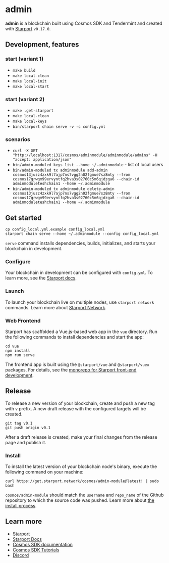 # admin
**admin** is a blockchain built using Cosmos SDK and Tendermint and created with [Starport](https://github.com/tendermint/starport/releases/tag/v0.17.0) `v0.17.0`.

## Development, features
### start (variant 1)
- `make build`
- `make local-clean`  
- `make local-init`
- `make local-start`

### start (variant 2)
- `make .get-starport`
- `make local-clean`
- `make local-keys`
- `bin/starport chain serve -v -c config.yml`

### scenarios
- `curl -X GET "http://localhost:1317/cosmos/adminmodule/adminmodule/admins" -H  "accept: application/json"`
- `bin/admin-moduled keys list --home ~/.adminmodule` - list of local users
- `bin/admin-moduled tx adminmodule add-admin cosmos13juzz4zxk9l7ajp7ns7vgg2n02fgmue7sz8mty --from cosmos17grwgm99ervyntfq2hva3s02760c5m6qjdzga6 --chain-id adminmoduleteshchain1 --home ~/.adminmodule`
- `bin/admin-moduled tx adminmodule delete-admin cosmos13juzz4zxk9l7ajp7ns7vgg2n02fgmue7sz8mty --from cosmos17grwgm99ervyntfq2hva3s02760c5m6qjdzga6 --chain-id adminmoduleteshchain1 --home ~/.adminmodule`

## Get started

```
cp config_local.yml.example config_local.yml
starport chain serve --home ~/.adminmodule --config config_local.yml 
```

`serve` command installs dependencies, builds, initializes, and starts your blockchain in development.

### Configure

Your blockchain in development can be configured with `config.yml`. To learn more, see the [Starport docs](https://docs.starport.network).

### Launch

To launch your blockchain live on multiple nodes, use `starport network` commands. Learn more about [Starport Network](https://github.com/tendermint/spn).

### Web Frontend

Starport has scaffolded a Vue.js-based web app in the `vue` directory. Run the following commands to install dependencies and start the app:

```
cd vue
npm install
npm run serve
```

The frontend app is built using the `@starport/vue` and `@starport/vuex` packages. For details, see the [monorepo for Starport front-end development](https://github.com/tendermint/vue).

## Release
To release a new version of your blockchain, create and push a new tag with `v` prefix. A new draft release with the configured targets will be created.

```
git tag v0.1
git push origin v0.1
```

After a draft release is created, make your final changes from the release page and publish it.

### Install
To install the latest version of your blockchain node's binary, execute the following command on your machine:

```
curl https://get.starport.network/cosmos/admin-module@latest! | sudo bash
```
`cosmos/admin-module` should match the `username` and `repo_name` of the Github repository to which the source code was pushed. Learn more about [the install process](https://github.com/allinbits/starport-installer).

## Learn more

- [Starport](https://github.com/tendermint/starport)
- [Starport Docs](https://docs.starport.network)
- [Cosmos SDK documentation](https://docs.cosmos.network)
- [Cosmos SDK Tutorials](https://tutorials.cosmos.network)
- [Discord](https://discord.gg/cosmosnetwork)
